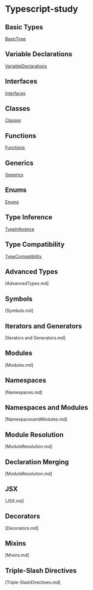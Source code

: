# Typescript-study

## Basic Types
[BasicType](https://github.com/lunchclass/typescript/blob/master/BasicType.md)
## Variable Declarations
[VariableDeclarations](https://github.com/lunchclass/typescript/blob/master/VariableDeclarations.md)
## Interfaces
[Interfaces](https://github.com/lunchclass/typescript/blob/master/Interfaces.md)
## Classes
[Classes](https://github.com/lunchclass/typescript/blob/master/Classes.md)
## Functions
[Functions](https://github.com/lunchclass/typescript/blob/master/functions.md)
## Generics
[Generics](https://github.com/lunchclass/typescript/blob/master/Generics.md)
## Enums
[Enums](https://github.com/lunchclass/typescript/blob/master/Enums.md)
## Type Inference
[TypeInference](https://github.com/lunchclass/typescript/blob/master/TypeInference.md)
## Type Compatibility
[TypeCompatibility](https://github.com/lunchclass/typescript/blob/master/type-compatibility.md)
## Advanced Types
[AdvancedTypes.md]
## Symbols
[Symbols.md]
## Iterators and Generators
[Iterators and Generators.md]
## Modules
[Modules.md]
## Namespaces
[Namespaces.md]
## Namespaces and Modules
[NamespacesandModules.md]
## Module Resolution
[ModuleResolution.md]
## Declaration Merging
[ModuleResolution.md]
## JSX
[JSX.md]
## Decorators
[Decorators.md]
## Mixins
[Mixins.md]
## Triple-Slash Directives
[Triple-SlashDirectives.md]


